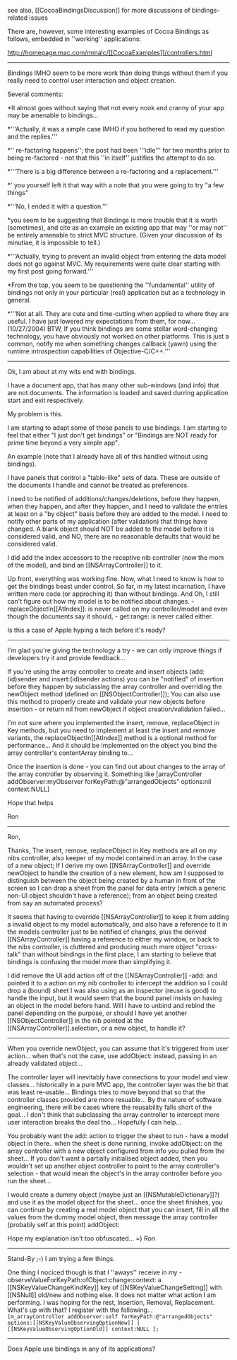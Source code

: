 

see also, [[CocoaBindingsDiscussion]] for more discussions of bindings-related issues

There are, however, some interesting examples of Cocoa Bindings as follows, embedded in ''working'' applications:

http://homepage.mac.com/mmalc/[[CocoaExamples]]/controllers.html

----

Bindings IMHO seem to be more work than doing things without them if you really need to control user interaction and object creation.

Several comments:


*It almost goes without saying that not every nook and cranny of your app may be amenable to bindings...

*'''Actually, it was a simple case IMHO if you bothered to read my question and the replies.'''

*'' re-factoring happens''; the post had been '''idle''' for two months prior to being re-factored - not that this ''in itself'' justifies the attempt to do so.

*'''There is a big difference between a re-factoring and a replacement.'''

*' you yourself left it that way with a note that you were going to try "a few things"

*'''No, I ended it with a question.'''

*you seem to be suggesting that Bindings is more trouble that it is worth (sometimes), and cite as an example an existing app that may ''or 
may not'' be entirely amenable to strict MVC structure. (Given your discussion of its minutiae, it is impossible to tell.)

*'''Actually, trying to prevent an invalid object from entering the data model does not go against MVC. My requirements were quite clear starting with my first post going forward.'''

*From the top, you seem to be questioning the ''fundamental'' utility of bindings not only in your particular (real) application but as a technology in general.

*'''Not at all. They are cute and time-cutting when applied to where they are useful. I have just lowered my expectations from them, for now... (10/27/2004) BTW, If you think bindings are some stellar word-changing technology, you have obviously not worked on other platforms. This is just a common, notify me when something changes callback (yawn) using the runtime introspection capabilities of Objective-C/C++.'''




----

Ok, I am about at my wits end with bindings.

I have a document app, that has many other sub-windows (and info) that are not documents. The information is loaded and saved durring application start and exit respectively.

My problem is this.

I am starting to adapt some of those panels to use bindings. I am starting to feel that either "I just don't get bindings" or "Bindings are NOT ready for prime time beyond a very simple app".

An example (note that I already have all of this handled without using bindings).

I have panels that control a "table-like" sets of data. These are outside of the documents I handle and cannot be treated as preferences.

I need to be notified of additions/changes/deletions, before they happen, when they happen, and after they happen, and I need to validate the entries at least on a "by object" basis before they are added to the model. I need to notify other parts of my application (after validation) that things have changed. A blank object should NOT be added to the model before it is considered valid, and NO, there are no reasonable defaults that would be considered valid.

I did add the index accessors to the receptive nib controller (now the mom of the model), and bind an [[NSArrayController]] to it.

Up front, everything was working fine. Now, what I need to know is how to get the bindings beast under control. So far, in my latest incarnation, I have written more code (or approching it) than without bindings. And Oh, I still can't figure out how my model is to be notified about changes. - replaceObjectIn<Key>[[AtIndex]]: is never called on my controller/model and even though the documents say it should, - get<Key>:range: is never called either.

Is this a case of Apple hyping a tech before it's ready?

----

I'm glad you're giving the technology a try - we can only improve things if developers try it and provide feedback...

If you're using the array controller to create and insert objects (add:(id)sender and insert:(id)sender actions) you can be "notified" of insertion before they happen by subclassing the array controller and overriding the newObject method (defined on [[NSObjectController]]); You can also use this method to properly create and validate your new objects before insertion - or return nil from newObject if object creation/validation failed...

I'm not sure where you implemented the insert, remove, replaceObject in Key methods, but you need to implement at least the insert and remove variants, the replaceObjectIn<Key>[[AtIndex]] method is a optional method for performance...  And it should be implemented on the object you bind the array controller's contentArray binding to...

Once the insertion is done - you can find out about changes to the array of the array controller by observing it. Something like 
   [arrayController addObserver:myObserver forKeyPath:@"arrangedObjects" options:nil context:NULL]

Hope that helps

Ron

----
Ron,

Thanks, The insert, remove, replaceObject in Key methods are all on my nibs controller, also keeper of my model contained in an array. In the case of a new object; If I derive my own [[NSArrayController]] and override newObject to handle the creation of a new element, how am I supposed to distinguish between the object being created by a human in front of the screen so I can drop a sheet from the panel for data entry (which a generic non-UI object shouldn't have a reference); from an object being created from say an automated process?

It seems that having to override [[NSArrayController]] to keep it from adding a invalid object to my model automatically, and also have a reference to it in the models controller just to be notified of changes, plus the derived [[NSArrayController]] having a reference to either my window, or back to the nibs controller, is cluttered and producing much more object "cross-talk" than without bindings in the first place, I am starting to believe that bindings is confusing the model more than simplifying it.

I did remove the UI add action off of the [[NSArrayController]] -add: and pointed it to a action on my nib controller to intercept the addition so I could drop a (bound) sheet I was also using as an inspector (reuse is good) to handle the input, but it would seem that the bound panel insists on having an object in the model before hand. Will I have to unbind and rebind the panel depending on the purpose, or should I have yet another [[NSObjectController]] in the nib pointed at the [[NSArrayController]].selection, or a new object, to handle it?

----

When you override newObject, you can assume that it's triggered from user action... when that's not the case, use addObject: instead, passing in an already validated object... 

The controller layer will inevitably have connections to your model and view classes... historically in a pure MVC app, the controller layer was the bit that was least re-usable... Bindings tries to move beyond that so that the controller classes provided are more resuable... By the nature of software engineering, there will be cases where the reusability falls short of the goal... I don't think that subclassing the array controller to intercept more user interaction breaks the deal tho... Hopefully I can help... 

You probably want the add: action to trigger the sheet to run - have a model object in there.. when the sheet is done running, invoke addObject: on the array controller with a new object configured from info you pulled from the sheet...  If you don't want a partially initialised object added, then you wouldn't set up another object controller to point to the array controller's selection - that would mean the object's in the array controller before you run the sheet... 

I would create a dummy object (maybe just an [[NSMutableDictionary]]?) and use it as the model object for the sheet...  once the sheet finishes, you can continue by creating a real model object that you can insert, fill in all the values from the dummy model object, then message the array controller (probably self at this point) addObject:<realObject>

Hope my explanation isn't too obfuscated...  =)
Ron

 ----

Stand-By ;-) I am trying a few things.

One thing I nociced though is that I ''aways'' receive in my -observeValueForKeyPath:ofObject:change:context: a [[NSKeyValueChangeKindKey]] key of [[NSKeyValueChangeSetting]] with [[NSNull]] old/new and nothing else. It does not matter what action I am performing. I was hoping for the rest, Insertion, Removal, Replacement. What's up with that? I register with the following...
<code>
	[m_arrayController addObserver:self
		forKeyPath:@"arrangedObjects"
		options:[[NSKeyValueObservingOptionNew]] | [[NSKeyValueObservingOptionOld]]
		context:NULL
	];
</code>

----

Does Apple use bindings in any of its applications?